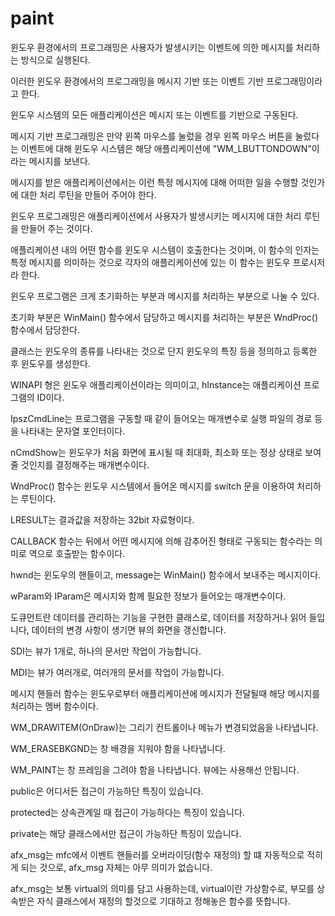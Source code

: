# paint
윈도우 환경에서의 프로그래밍은 사용자가 발생시키는 이벤트에 의한 메시지를 처리하는 방식으로 실행된다.

이러한 윈도우 환경에서의 프로그래밍을 메시지 기반 또는 이벤트 기반 프로그래밍이라고 한다.

윈도우 시스템의 모든 애플리케이션은 메시지 또는 이벤트를 기반으로 구동된다.

메시지 기반 프로그래밍은 만약 왼쪽 마우스를 눌렀을 경우 왼쪽 마우스 버튼을 눌렀다는 이벤트에 대해 윈도우 시스템은 해당 애플리케이션에 "WM_LBUTTONDOWN"이라는 메시지를 보낸다.

메시지를 받은 애플리케이션에서는 이런 특정 메시지에 대해 어떠한 일을 수행할 것인가에 대한 처리 루틴을 만들어 주어야 한다.

윈도우 프로그래밍은 애플리케이션에서 사용자가 발생시키는 메시지에 대한 처리 루틴을 만들어 주는 것이다.

애플리케이션 내의 어떤 함수를 윈도우 시스템이 호출한다는 것이며, 이 함수의 인자는 특정 메시지를 의미하는 것으로 각자의 애플리케이션에 있는 이 함수는 윈도우 프로시저라 한다.

윈도우 프로그램은 크게 초기화하는 부분과 메시지를 처리하는 부분으로 나눌 수 있다.

초기화 부분은 WinMain() 함수에서 담당하고 메시지를 처리하는 부분은 WndProc()함수에서 담당한다.

클래스는 윈도우의 종류를 나타내는 것으로 단지 윈도우의 특징 등을 정의하고 등록한 후 윈도우를 생성한다.

WINAPI 형은 윈도우 애플리케이션이라는 의미이고, hInstance는 애플리케이션 프로그램의 ID이다.

IpszCmdLine는 프로그램을 구동할 때 같이 들어오는 매개변수로 실행 파일의 경로 등을 나타내는 문자열 포인터이다.

nCmdShow는 윈도우가 처음 화면에 표시될 때 최대화, 최소화 또는 정상 상태로 보여줄 것인지를 결정해주는 매개변수이다.

WndProc() 함수는 윈도우 시스템에서 들어온 메시지를 switch 문을 이용하여 처리하는 루틴이다.

LRESULT는 결과값을 저장하는 32bit 자료형이다.

CALLBACK 함수는 뒤에서 어떤 메시지에 의해 감추어진 형태로 구동되는 함수라는 의미로 역으로 호출받는 함수이다.

hwnd는 윈도우의 핸들이고, message는 WinMain() 함수에서 보내주는 메시지이다.

wParam와 IParam은 메시지와 함께 필요한 정보가 들어오는 매개변수이다.

도큐먼트란 데이터를 관리하는 기능을 구현한 클래스로, 데이터를 저장하거나 읽어 들입니다, 데이터의 변경 사항이 생기면 뷰의 화면을 갱신합니다.

SDI는 뷰가 1개로, 하나의 문서만 작업이 가능합니다.

MDI는 뷰가 여러개로, 여러개의 문서를 작업이 가능합니다.

메시지 핸들러 함수는 윈도우로부터 애플리케이션에 메시지가 전달될때 해당 메시지를 처리하는 멤버 함수이다.

WM_DRAWITEM(OnDraw)는 그리기 컨트롤이나 메뉴가 변경되었음을 나타냅니다.

WM_ERASEBKGND는 창 배경을 지워야 함을 나타냅니다.

WM_PAINT는 창 프레임을 그려야 함을 나타냅니다. 뷰에는 사용해선 안됩니다.

public은 어디서든 접근이 가능하단 특징이 있습니다.

protected는 상속관계일 때 접근이 가능하다는 특징이 있습니다.

private는 해당 클래스에서만 접근이 가능하단 특징이 있습니다.

afx_msg는 mfc에서 이벤트 핸들러를 오버라이딩(함수 재정의) 할 떄 자동적으로 적히게 되는 것으로, afx_msg 자체는 아무 의미가 없습니다.

afx_msg는 보통 virtual의 의미를 담고 사용하는데, virtual이란 가상함수로, 부모를 상속받은 자식 클래스에서 재정의 할것으로 기대하고 정해놓은 함수를 뜻합니다.
